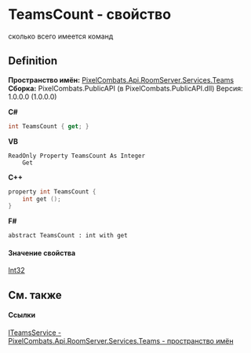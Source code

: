 # TeamsCount - свойство


сколько всего имеется команд



## Definition
**Пространство имён:** <a href="7587643b-f6ff-4512-becd-cc6af1ddbef0">PixelCombats.Api.RoomServer.Services.Teams</a>  
**Сборка:** PixelCombats.PublicAPI (в PixelCombats.PublicAPI.dll) Версия: 1.0.0.0 (1.0.0.0)

**C#**
``` C#
int TeamsCount { get; }
```
**VB**
``` VB
ReadOnly Property TeamsCount As Integer
	Get
```
**C++**
``` C++
property int TeamsCount {
	int get ();
}
```
**F#**
``` F#
abstract TeamsCount : int with get
```



#### Значение свойства
<a href="https://learn.microsoft.com/dotnet/api/system.int32" target="_blank" rel="noopener noreferrer">Int32</a>

## См. также


#### Ссылки
<a href="3871fc7c-787a-c18d-42e4-90c305cda95c">ITeamsService - </a>  
<a href="7587643b-f6ff-4512-becd-cc6af1ddbef0">PixelCombats.Api.RoomServer.Services.Teams - пространство имён</a>  
